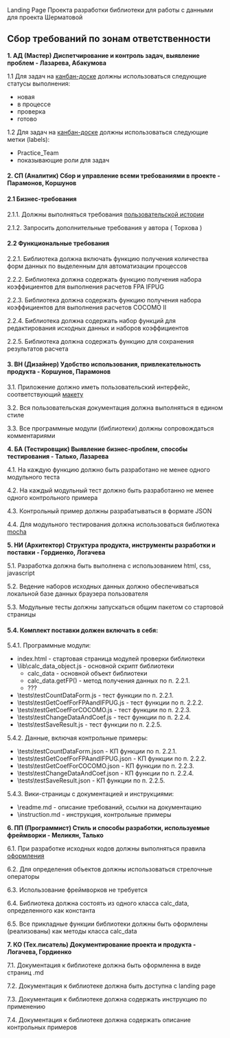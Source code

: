 Landing Page Проекта разработки библиотеки для работы с данными для проекта Шерматовой

## Сбор требований по зонам ответственности

**1. АД (Мастер) Диспетчирование и контроль задач, выявление проблем - Лазарева, Абакумова**

1.1 Для задач на [канбан-доске](https://github.com/stankin/oop-model/projects/6) должны использоваться следующие статусы выполнения:                 
- новая 
- в процессе
- проверка
- готово

1.2 Для задач на [канбан-доске](https://github.com/stankin/oop-model/projects/6) должны использоваться следующие метки (labels):                        
- Practice_Team
- показывающие роли для задач

#### 2. СП (Аналитик) Сбор и управление всеми требованиями в проекте - Парамонов, Коршунов

#### 2.1 Бизнес-требования

2.1.1. Должны выполняться требования [пользовательской истории](https://github.com/stankin/oop-model/issues/195)

2.1.2. Запросить дополнительные требования у автора ( Торхова )

#### 2.2 Функциональные требования

2.2.1. Библиотека должна включать функцию получения количества форм данных по выделенным для автоматизации процессов

2.2.2. Библиотека должна содержать функцию получения набора коэффициентов для выполнения расчетов FPA IFPUG

2.2.3. Библиотека должна содержать функцию получения набора коэффициентов для выполнения расчетов COCOMO II

2.2.4. Библиотека должна содержать набор функций для редактирования исходных данных и наборов коэффициентов

2.2.5. Библиотека должна содержать функцию для сохранения результатов расчета

#### 3. ВН (Дизайнер) Удобство использования, привлекательность продукта - Коршунов, Парамонов

3.1. Приложение должно иметь пользовательский интерфейс, соответствующий [макету](https://github.com/stankin/oop-model/edit/master/practice_team/index.html)

3.2. Вся пользовательская документация должна выполняться в едином стиле

3.3. Все программные модули (библиотеки) должны сопровождаться комментариями


**4. БА (Тестировщик) Выявление бизнес-проблем, способы тестирования - Талько, Лазарева**

4.1. На каждую функцию должно быть разработано не менее одного модульного теста

4.2. На каждый модульный тест должно быть разработанно не менее одного контрольного примера

4.3. Контрольный пример должны разрабатываться в формате JSON

4.4. Для модульного тестирования должна использоваться библиотека [mocha](https://learn.javascript.ru/testing-mocha#behavior-driven-development-bdd)

**5. НИ (Архитектор) Структура продукта, инструменты разработки и поставки - Гордиенко, Логачева**

5.1. Разработка должна быть выполнена с использованием html, css, javascript

5.2. Ведение наборов исходных данных должно обеспечиваться локальной базе данных браузера пользователя

5.3. Модульные тесты должны запускаться общим пакетом со стартовой страницы

#### 5.4. Комплект поставки должен включать в себя:

5.4.1. Программные модули:
- index.html - стартовая страница модулей проверки библиотеки
- \lib\calc_data_object.js - основной скрипт библиотеки
  - calc_data - основной объект библиотеки
  - calc_data.getFP() - метод получения данных по п. 2.2.1.
  - ???
- \tests\testCountDataForm.js - тест функции по п. 2.2.1.
- \tests\testGetCoefForFPAandIFPUG.js - тест функции по п. 2.2.2.
- \tests\testGetCoefForCOCOMO.js - тест функции по п. 2.2.3.
- \tests\testChangeDataAndCoef.js - тест функции по п. 2.2.4.
- \tests\testSaveResult.js - тест функции по п. 2.2.5.

5.4.2. Данные, включая контрольные примеры:
- \tests\testCountDataForm.json - КП функции по п. 2.2.1.
- \tests\testGetCoefForFPAandIFPUG.json - КП функции по п. 2.2.2.
- \tests\testGetCoefForCOCOMO.json - КП функции по п. 2.2.3.
- \tests\testChangeDataAndCoef.json - КП функции по п. 2.2.4.
- \tests\testSaveResult.json - КП функции по п. 2.2.5.

5.4.3. Вики-страницы с документацией и инструкциями:
- \readme.md - описание требований, ссылки на документацию
- \instruction.md - инструкция, контрольные примеры

**6. ПП (Программист) Стиль и способы разработки, используемые фреймворки - Меликян, Талько**

6.1. При разработке исходных кодов должны выполняться правила [оформления](https://learn.javascript.ru/coding-style)

6.2. Для определения объектов должны использоваться стрелочные операторы

6.3. Использование фреймворков не требуется

6.4. Библиотека должна состоять из одного класса calc_data, определенного как константа 

6.5. Все прикладные функции библиотеки должны быть оформлены (реализованы) как методы класса calc_data

**7. КО (Тех.писатель) Документирование проекта и продукта - Логачева, Гордиенко**

7.1. Документация к библиотеке должна быть оформленна в виде страниц .md 

7.2. Документация к библиотеке должна быть доступна с landing page

7.3. Документация к библиотеке должна содержать инструкцию по применению

7.4. Документация к библиотеке должна содержать описание контрольных примеров
